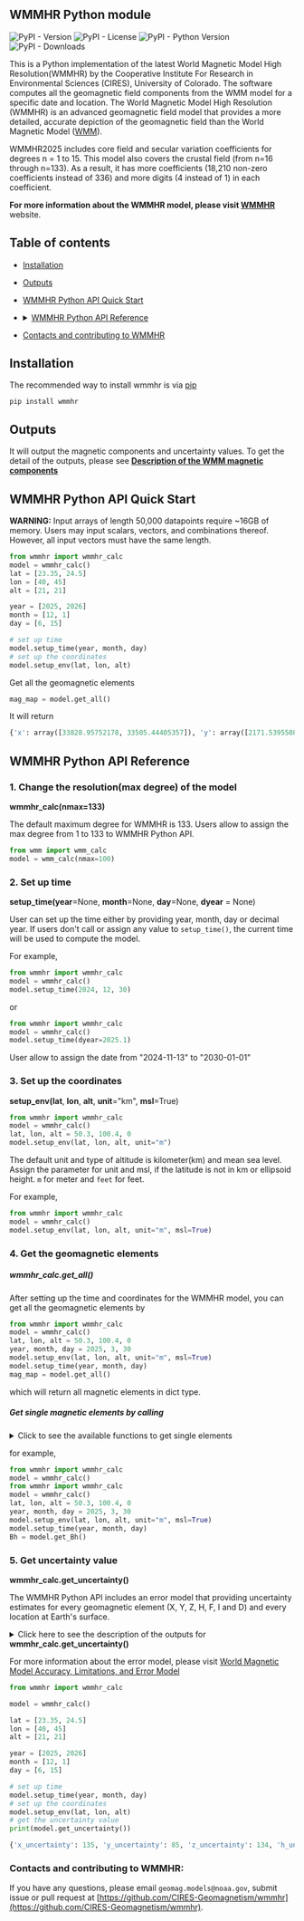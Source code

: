 
## WMMHR Python module
![PyPI - Version](https://img.shields.io/pypi/v/wmmhr)
![PyPI - License](https://img.shields.io/pypi/l/wmmhr)
![PyPI - Python Version](https://img.shields.io/pypi/pyversions/wmmhr)
![PyPI - Downloads](https://img.shields.io/pypi/dm/wmmhr)

This is a Python implementation of the latest World Magnetic Model High Resolution(WMMHR) by the Cooperative Institute For Research in Environmental Sciences (CIRES), University of Colorado. The software computes all the geomagnetic field components from the WMM model for a specific date and location. 
The World Magnetic Model High Resolution (WMMHR) is an advanced geomagnetic field model that provides a more detailed, accurate depiction of the geomagnetic field than the World Magnetic Model ([WMM](https://www.ncei.noaa.gov/products/world-magnetic-model)). 

WMMHR2025 includes core field and secular variation coefficients for degrees n = 1 to 15. This model also covers the crustal field (from n=16 through n=133).  As a result, it has more coefficients (18,210 non-zero coefficients instead of 336) and more digits (4 instead of 1) in each coefficient.

**For more information about the WMMHR model, please visit [WMMHR](https://www.ncei.noaa.gov/products/world-magnetic-model-high-resolution)** website.

## Table of contents
- [Installation](#installation)
- [Outputs](#Output)
- [WMMHR Python API Quick Start](#WMMHR-Python-API-Quick-Start)
- <details> <summary><a href="#WMMHR-Python-API-Reference">WMMHR Python API Reference</a></summary>
  <ul>
  <li><a href="#1-change-the-resolutionmax-degree-of-the-model">wmm_calc(nmax=12)</a></li>
  <li><a href="#2-set-up-time">wmm_calc.setup_time</a></li>
  <li><a href="#3-set-up-the-coordinates">wmm_calc.setup_env</a></li>
  <li><a href="#5-get-uncertainty-value">wmm_calc.get_uncertainty</a></li>
  
  <li><details><summary><a href="#4-get-the-geomagnetic-elements">Get magnetic elements </a></summary>
      <nav>
     <ul>
     <li><a href="#get_all">wmm_calc.get_all() </a></li>
     <li><a href="#get-single-magnetic-elements-by-calling-">wmmhr_calc.get_Bx() </a></li>
     <li><a href="#get-single-magnetic-elements-by-calling-">wmmhr_calc.get_By() </a></li>
     <li><a href="#get-single-magnetic-elements-by-calling-">wmmhr_calc.get_Bz() </a></li>
     <li><a href="#get-single-magnetic-elements-by-calling-">wmmhr_calc.get_Bh() </a></li>
     <li><a href="#get-single-magnetic-elements-by-calling-">wmmhr_calc.get_Bf() </a></li>
     <li><a href="#get-single-magnetic-elements-by-calling-">wmmhr_calc.get_Bdec() </a></li>
     <li><a href="#get-single-magnetic-elements-by-calling-">wmmhr_calc.get_Binc() </a></li>
    
     <li><a href="#get-single-magnetic-elements-by-calling-">wmmhr_calc.get_dBx() </a></li>
     <li><a href="#get-single-magnetic-elements-by-calling-">wmmhr_calc.get_dBy() </a></li>
     <li><a href="#get-single-magnetic-elements-by-calling-">wmmhr_calc.get_dBz() </a></li>
     <li><a href="#get-single-magnetic-elements-by-calling-">wmmhr_calc.get_dBh() </a></li>
     <li><a href="#get-single-magnetic-elements-by-calling-">wmmhr_calc.get_dBf() </a></li>
     <li><a href="#get-single-magnetic-elements-by-calling-">wmmhr_calc.get_dBdec() </a></li>
     <li><a href="#get-single-magnetic-elements-by-calling-">wmmhr_calc.get_dBinc() </a></li>
    </ul>
  </ul>
  </nav>
  </details></li>
  </details>
- [Contacts and contributing to WMMHR](#contacts-and-contributing-to-wmmhr)

## Installation

The recommended way to install wmmhr is via [pip](https://pip.pypa.io/en/stable/)

```
pip install wmmhr 
```
## Outputs

It will output the magnetic components and uncertainty values. To get the detail of the outputs, please see **[Description of the WMM magnetic components](https://github.com/CIRES-Geomagnetism/wmm/blob/check_nmax/description.md)**


## WMMHR Python API Quick Start

**WARNING:** Input arrays of length 50,000 datapoints require ~16GB of memory.
Users may input scalars, vectors, and combinations thereof. However, all input vectors must have the same length. 

```python
from wmmhr import wmmhr_calc
model = wmmhr_calc()
lat = [23.35, 24.5]
lon = [40, 45]
alt = [21, 21]

year = [2025, 2026]
month = [12, 1]
day = [6, 15]

# set up time
model.setup_time(year, month, day)
# set up the coordinates
model.setup_env(lat, lon, alt)
```

Get all the geomagnetic elements

```python
mag_map = model.get_all()
```
It will return 

```python
{'x': array([33828.95752178, 33505.44405357]), 'y': array([2171.53955086, 1932.26765383]), 'z': array([23865.06803054, 26184.61762661]), 'h': array([33898.58331894, 33561.1149921 ]), 'f': array([41456.66922383, 42567.38939334]), 'dec': array([3.67287636, 3.3006066 ]), 'inc': array([35.14607142, 37.96160489]), 'dx': array([ 9.74138229, 14.15269211]), 'dy': array([-3.08678058, -4.24326699]), 'dz': array([39.2944816 , 33.10674659]), 'dh': array([ 9.52363521, 13.88491134]), 'df': array([30.40773033, 31.3122469 ]), 'ddec': array([-0.00626134, -0.00862321]), 'dinc': array([0.03682951, 0.02363721])}
```

## WMMHR Python API Reference

### 1. Change the resolution(max degree) of the model

**wmmhr_calc(nmax=133)**

The default maximum degree for WMMHR is 133. Users allow to assign the max degree from 1 to 133 to WMMHR Python API.
```python
from wmm import wmm_calc
model = wmm_calc(nmax=100)
```

### 2. Set up time 

**setup_time(year**=None, **month**=None, **day**=None, **dyear** = None)


User can set up the time either by providing year, month, day or decimal year.
If users don't call or assign any value to `setup_time()`, the current time will be used to compute the model.

For example, 
```python
from wmmhr import wmmhr_calc
model = wmmhr_calc()
model.setup_time(2024, 12, 30)
```
or 
```python
from wmmhr import wmmhr_calc
model = wmmhr_calc()
model.setup_time(dyear=2025.1)
```

User allow to assign the date from "2024-11-13" to "2030-01-01"

### 3. Set up the coordinates

**setup_env(lat**, **lon**, **alt**, **unit**="km", **msl**=True)
```python
from wmmhr import wmmhr_calc
model = wmmhr_calc()
lat, lon, alt = 50.3, 100.4, 0
model.setup_env(lat, lon, alt, unit="m")
```

The default unit and type of altitude is kilometer(km) and mean sea level. 
Assign the parameter for unit and msl, if the latitude is not in km or ellipsoid height.
`m` for meter and `feet` for feet. 

For example,
```python
from wmmhr import wmmhr_calc
model = wmmhr_calc()
model.setup_env(lat, lon, alt, unit="m", msl=True)
```

### 4. Get the geomagnetic elements

##### wmmhr_calc.get_all()

After setting up the time and coordinates for the WMMHR model, you can get all the geomagnetic elements by

```python
from wmmhr import wmmhr_calc
model = wmmhr_calc()
lat, lon, alt = 50.3, 100.4, 0
year, month, day = 2025, 3, 30
model.setup_env(lat, lon, alt, unit="m", msl=True)
model.setup_time(year, month, day)
mag_map = model.get_all()
```

which will return all magnetic elements in dict type.

##### Get single magnetic elements by calling 
<details>
<summary>Click to see the available functions to get single elements</summary>
<p> <b>wmmhr_calc.get_Bx()</b>
  <li>Northward component of the Earth's magnetic field, measured in nanoteslas (nT). </li>
</p>

<p> <b>wmmhr_calc.get_By()</b>
  <li>Eastward component of the Earth's magnetic field, measured in nanoteslas (nT). </li>
</p>
<p><b>wmmhr_calc.get_Bz()</b>
<li>Downward component of the Earth's magnetic field, measured in nanoteslas (nT). </li>
</p>
<p><b>wmmhr_calc.get_Bh()</b>
<li>Horizontal intensity of the Earth's magnetic field, measured in nanoteslas (nT).</li>
</p>
<p><b>wmmhr_calc.get_Bf()</b>
<li>Total intensity of the Earth's magnetic field, measured in nanoteslas (nT).</li>
</p>
<p><b>wmmhr_calc.get_Bdec()</b>
<li>Rate of change of declination over time, measured in degrees per year.</li>
</p>
<p><b>wmmhr_calc.get_Binc()</b>
<li>Rate of inclination change over time, measured in degrees per year.</li>
</p>
<p><b>wmmhr_calc.get_dBx()</b>
<li>Rate of change of the northward component over time, measured in nanoteslas per year.</li>
</p>
<p><b>wmmhr_calc.get_dBy()</b>
<li>Rate of change of the eastward component over time, measured in nanoteslas per year.</li>
</p>
<p><b>wmmhr_calc.get_dBz()</b>
<li>Rate of change of the downward component over time, measured in nanoteslas per year.</li>
</p>
<p><b>wmmhr_calc.get_dBh()</b>
<li>Rate of change of horizontal intensity over time, measured in nanoteslas per year.</li>
</p>
<p><b>wmmhr_calc.get_dBf()</b>
<li>Rate of change of the total intensity over time, measured in nanoteslas per year.</li>
</p>
<p><b>wmmhr_calc.get_dBdec()</b>
<li>Rate of change of declination over time, measured in degrees per year.</li>
</p>
<p><b>wmmhr_calc.get_dBinc()</b>
<li>Rate of inclination change over time, measured in degrees per year.</li>
</p>
</details>


for example,
```python
from wmmhr import wmmhr_calc
model = wmmhr_calc()
from wmmhr import wmmhr_calc
model = wmmhr_calc()
lat, lon, alt = 50.3, 100.4, 0
year, month, day = 2025, 3, 30
model.setup_env(lat, lon, alt, unit="m", msl=True)
model.setup_time(year, month, day)
Bh = model.get_Bh()
```
### 5. Get uncertainty value

**wmmhr_calc.get_uncertainty()**

The WMMHR Python API includes an error model that providing uncertainty estimates for every geomagnetic element (X, Y, Z, H, F, I and D) and every location at Earth's surface. 
<details>
<summary>Click here to see the description of the outputs for <b>wmmhr_calc.get_uncertainty()</b></summary>
<li><b>x_uncertainty: </b> WMMHR 1-sigma uncertainty in the northward component of the Earth's magnetic field, measured in nanoteslas (nT)</li>
<li><b>y_uncertainty: </b>WMMHR 1-sigma uncertainty in the eastward component of the Earth's magnetic field, measured in nanoteslas (nT)</li>
<li><b>z_uncertainty: </b>WMMHR 1-sigma uncertainty in the downward component of the Earth's magnetic field, measured in nanoteslas (nT)</li>
<li><b>h_uncertainty: </b>WMMHR 1-sigma uncertainty in the horizontal intensity of the Earth's magnetic field, measured in nanoteslas (nT)</li>
<li><b>f_uncertainty: </b>WMMHR 1-sigma uncertainty in the total intensity of the Earth's magnetic field, measured in nanoteslas (nT)</li>
<li><b>dec_uncertainty: </b>WMMHR 1-sigma uncertainty in the declination, measured in degrees.</li>
<li><b>inc_uncertainty: </b>WMMHR 1-sigma uncertainty in the inclination, measured in degrees.</li>
</details>

For more information about the error model, please visit [World Magnetic Model Accuracy, Limitations, and Error Model](https://www.ncei.noaa.gov/products/world-magnetic-model/accuracy-limitations-error-model)

```python
from wmmhr import wmmhr_calc

model = wmmhr_calc()

lat = [23.35, 24.5]
lon = [40, 45]
alt = [21, 21]

year = [2025, 2026]
month = [12, 1]
day = [6, 15]

# set up time
model.setup_time(year, month, day)
# set up the coordinates
model.setup_env(lat, lon, alt)
# get the uncertainty value
print(model.get_uncertainty())
```

```python
{'x_uncertainty': 135, 'y_uncertainty': 85, 'z_uncertainty': 134, 'h_uncertainty': 130, 'f_uncertainty': 134, 'declination_uncertainty': array([7.37493947e-06, 7.44909697e-06]), 'inclination_uncertainty': 0.19}
```

### Contacts and contributing to WMMHR:
If you have any questions, please email `geomag.models@noaa.gov`, submit issue or pull request at [https://github.com/CIRES-Geomagnetism/wmmhr](https://github.com/CIRES-Geomagnetism/wmmhr).